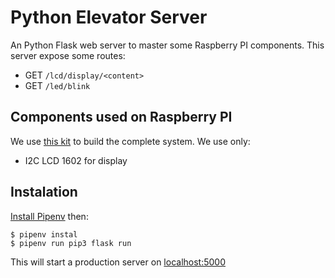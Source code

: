 # Python Elevator Server

An Python Flask web server to master some Raspberry PI components. This server expose some routes:

- GET `/lcd/display/<content>`
- GET `/led/blink`

## Components used on Raspberry PI

We use [this kit][freenove_kit] to build the complete system. We use only:

- I2C LCD 1602 for display

## Instalation

[Install Pipenv](https://pipenv.readthedocs.io/en/latest/install/#installing-pipenv) then:

    $ pipenv instal
    $ pipenv run pip3 flask run

This will start a production server on <localhost:5000>


[freenove_kit]: https://www.amazon.fr/Freenove-Raspberry-Processing-Tutorials-Components/dp/B06W54L7B5
